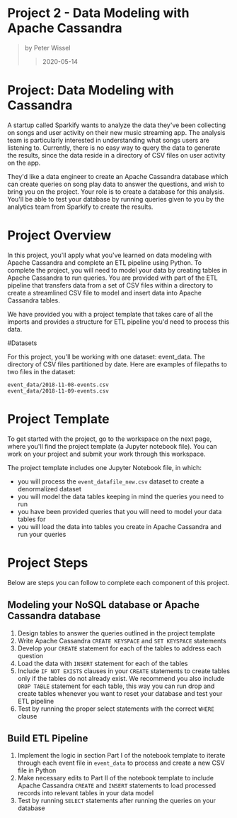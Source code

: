 # Project 2 - Data Modeling with Apache Cassandra
> by Peter Wissel
>> 2020-05-14

# Project: Data Modeling with Cassandra

A startup called Sparkify wants to analyze the data they've been collecting on songs and user activity on their new 
music streaming app. The analysis team is particularly interested in understanding what songs users are listening to. 
Currently, there is no easy way to query the data to generate the results, since the data reside in a directory of CSV 
files on user activity on the app.

They'd like a data engineer to create an Apache Cassandra database which can create queries on song play data to answer 
the questions, and wish to bring you on the project. Your role is to create a database for this analysis. You'll be able 
to test your database by running queries given to you by the analytics team from Sparkify to create the results.

# Project Overview

In this project, you'll apply what you've learned on data modeling with Apache Cassandra and complete an ETL pipeline 
using Python. To complete the project, you will need to model your data by creating tables in Apache Cassandra to run 
queries. You are provided with part of the ETL pipeline that transfers data from a set of CSV files within a directory 
to create a streamlined CSV file to model and insert data into Apache Cassandra tables.

We have provided you with a project template that takes care of all the imports and provides a structure for ETL 
pipeline you'd need to process this data.

#Datasets

For this project, you'll be working with one dataset: event_data. The directory of CSV files partitioned by date. Here 
are examples of filepaths to two files in the dataset:

    event_data/2018-11-08-events.csv
    event_data/2018-11-09-events.csv

# Project Template

To get started with the project, go to the workspace on the next page, where you'll find the project template (a Jupyter 
notebook file). You can work on your project and submit your work through this workspace.

The project template includes one Jupyter Notebook file, in which:

- you will process the `event_datafile_new.csv` dataset to create a denormalized dataset
- you will model the data tables keeping in mind the queries you need to run
- you have been provided queries that you will need to model your data tables for
- you will load the data into tables you create in Apache Cassandra and run your queries

# Project Steps

Below are steps you can follow to complete each component of this project.

## Modeling your NoSQL database or Apache Cassandra database

1. Design tables to answer the queries outlined in the project template
2. Write Apache Cassandra `CREATE KEYSPACE` and `SET KEYSPACE` statements
3. Develop your `CREATE` statement for each of the tables to address each question
4. Load the data with `INSERT` statement for each of the tables
5. Include `IF NOT EXISTS` clauses in your `CREATE` statements to create tables only if the tables do not already exist. 
We recommend you also include `DROP TABLE` statement for each table, this way you can run drop and create tables 
whenever you want to reset your database and test your ETL pipeline
6. Test by running the proper select statements with the correct `WHERE` clause

## Build ETL Pipeline

1. Implement the logic in section Part I of the notebook template to iterate through each event file in `event_data` to 
process and create a new CSV file in Python
2. Make necessary edits to Part II of the notebook template to include Apache Cassandra `CREATE` and `INSERT` statements 
to load processed records into relevant tables in your data model
3. Test by running `SELECT` statements after running the queries on your database
